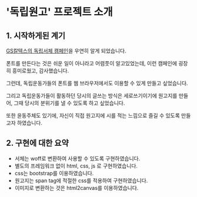 # '독립원고' 프로젝트 소개

## 1. 시작하게된 계기
[GS칼텍스의 독립서체 캠페인](https://gscaltexmediahub.com/tag/%EB%8F%85%EB%A6%BD%EC%84%9C%EC%B2%B4/)을 우연히 알게 되었습니다. 

폰트를 만든다는 것은 쉬운 일이 아니라고 어렴풋이 알고있었는데, 이런 캠페인에 굉장히 흥미로웠고, 감사했습니다. 

그런데, 독립운동가들의 폰트를 웹 브라우저에서도 이용할 수 있게 만들고 싶었습니다. 

그리고 독립운동가들이 활동하던 당시의 글쓰는 방식은 세로쓰기이기에 원고지를 만들어, 그때 당시의 분위기를 낼 수 있도록 하고 싶었습니다.

또한 윤동주체도 있기에, 자신이 직접 원고지에 시를 적는 느낌으로 즐길 수 있도록 만들고자 하였습니다.

## 2. 구현에 대한 요약
- 서체는 woff로 변환하여 사용할 수 있도록 구현하였습니다.
- 별도의 프레임워크 없이 html, css, js 로 구현하였습니다.
- css는 bootstrap를 이용하였습니다.
- 원고지는 span tag에 적절한 css를 적용하여 구현하였습니다.
- 이미지로 변환하는 것은 html2canvas를 이용하였습니다.